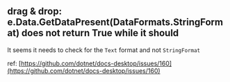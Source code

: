 ## drag & drop: e.Data.GetDataPresent(DataFormats.StringFormat) does not return True while it should 

It seems it needs to check for the `Text` format and not `StringFormat`

ref: [https://github.com/dotnet/docs-desktop/issues/160](https://github.com/dotnet/docs-desktop/issues/160)